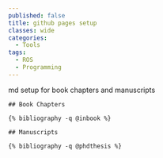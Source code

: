 ```yaml
---
published: false
title: github pages setup
classes: wide
categories:
  - Tools
tags:
  - ROS
  - Programming
---
```



md setup for book chapters and manuscripts
```liquid
## Book Chapters

{% bibliography -q @inbook %}

## Manuscripts

{% bibliography -q @phdthesis %}
```

